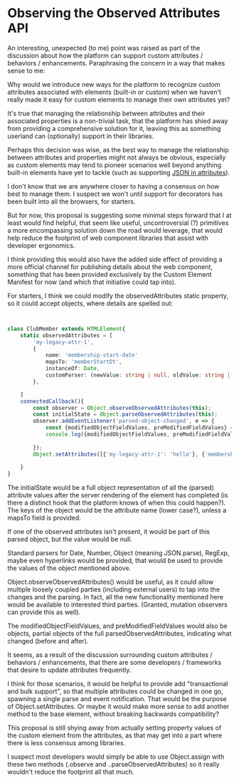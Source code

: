 # Observing the Observed Attributes API

An interesting, unexpected (to me) point was raised as part of the discussion about how the platform can support custom attributes / behaviors / enhancements.  Paraphrasing the concern in a way that makes sense to me:

Why would we introduce new ways for the platform to recognize custom attributes associated with elements (built-in or custom) when we haven't really made it easy for custom elements to manage their own attributes yet?

It's true that managing the relationship between attributes and their associated properties is a non-trivial task, that the platform has shied away from providing a comprehensive solution for it, leaving this as something userland can (optionally) support in their libraries.

Perhaps this decision was wise, as the best way to manage the relationship between attributes and properties might not always be obvious, especially as custom elements may tend to pioneer scenarios well beyond anything built-in elements have yet to tackle (such as supporting [JSON in attributes](https://www.webcomponents.org/element/@google-web-components/google-chart)).

I don't know that we are anywhere closer to having a consensus on how best to manage them.  I suspect we won't until support for decorators has been built into all the browsers, for starters.

But for now, this proposal is suggesting some minimal steps forward that I at least would find helpful, that seem like useful, uncontroversial (?) primitives a more encompassing solution down the road would leverage, that would help reduce the footprint of web component libraries that assist with developer ergonomics.

I think providing this would also have the added side effect of providing a more official channel for publishing details about the web component, something that has been provided exclusively by the Custom Element Manifest for now (and which that initiative could tap into).

For starters, I think we could modify the observedAttributes static property, so it could accept objects, where details are spelled out:

```Typescript


class ClubMember extends HTMLElement{
    static observedAttributes = [
        'my-legacy-attr-1', 
        {
            name: 'membership-start-date'
            mapsTo: 'memberStartDt',
            instanceOf: Date,
            customParser: (newValue: string | null, oldValue: string | null, instance: this) => Date(newValue)
        },

    ]
    connectedCallback(){
        const observer = Object.observeObservedAttributes(this);
        const initialState = Object.parseObservedAttributes(this);
        observer.addEventListener('parsed-object-changed', e => {
            const {modifiedObjectFieldValues, preModifiedFieldValues} = e;
            console.log({modifiedObjectFieldValues, preModifiedFieldValues});
            
        });
        Object.setAttributes([{'my-legacy-attr-1': 'hello'}, {'membership-start-date': '2024-11-10'}]);
        
    }
}
```

The initialState would be a full object representation of all the (parsed) attribute values after the server rendering of the element has completed (is there a distinct hook that the platform knows of when this could happen?).  The keys of the object would be the attribute name (lower case?), unless a mapsTo field is provided.  

If one of the observed attributes isn't present, it would be part of this parsed object, but the value would be null.

Standard parsers for Date, Number, Object (meaning JSON.parse), RegExp, maybe even hyperlinks would be provided, that would be used to provide the values of the object mentioned above.


Object.observeObservedAttributes() would be useful, as it could allow multiple loosely coupled parties (including external users) to tap into the changes and the parsing.  In fact, all the new functionality mentioned here would be available to interested third parties. (Granted, mutation observers can provide this as well).

The modifiedObjectFieldValues, and preModifiedFieldValues would also be objects, partial objects of the full parsedObservedAttributes, indicating what changed (before and after).  

It seems, as a result of the discussion surrounding custom attributes / behaviors / enhancements, that there are some developers / frameworks that desire to update attributes frequently.

I think for those scenarios, it would be helpful to provide  add "transactional and bulk support", so that multiple attributes could be changed in one go, spawning a single parse and event notification.  That would be the purpose of Object.setAttributes.  Or maybe it would make more sense to add another method to the base element, without breaking backwards compatibility? 

This proposal is still shying away from actually setting property values of the custom element from the attributes, as that may get into a part where there is less consensus among libraries.

I suspect most developers would simply be able to use Object.assign with these two methods (.observe and ..parseObservedAttributes) so it really wouldn't reduce the footprint all that much.

